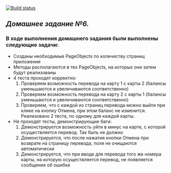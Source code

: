 [![Build status](https://ci.appveyor.com/api/projects/status/mb6u6bwtdvma3grj?svg=true)](https://ci.appveyor.com/project/yoursalex/homeworkaqaakita)

## *Домашнее задание №6.*

### В ходе выполнения домашнего задания были выполнены следующие задачи: 

* Созданы необходимые PageObjects по количеству страниц приложения
* Методы располагаются в тех PageObjects, на которых они затем будут реализованы
* 4 теста проходят корректно:
    1. Проверяем возможность перевода на карту 1 с карты 2 (балансы уменьшаются и увеличиваются соответственно)
    1. Проверяем возможность перевода на карту 2 с карты 1 (балансы уменьшаются и увеличиваются соответственно) 
    1. Проверяем, что с каждой из страниц перевода можно выйти при клике на кнопку Отмена, при этом баланс не изменится. Реализовано 2 теста, по одному для каждой карты.
* Не проходят тесты, демонстрирующие баги: 
    1. Демонстрируется возможность уйти в минус на карте, с которой осуществляется перевод. Так быть не должно
    1. Демонстрируется, что после нажатия кнопки Отмена при возврате на страницу перевода, поля не очищаются автоматически
    1. Демонстрируется, что при вводе для перевода того же номера карты, на которую осуществляется перевод, не появляется сообщение об ошибке


